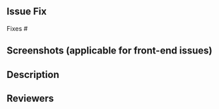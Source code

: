 ## Issue Fix
Fixes #

## Screenshots (applicable for front-end issues)
<!--Please Add Screenshots or Screen Recordings which show the changes that you made.-->

## Description
<!--Please Add Summary of the changes that you have made.-->

## Reviewers
<!--Ping specific reviewers-->



